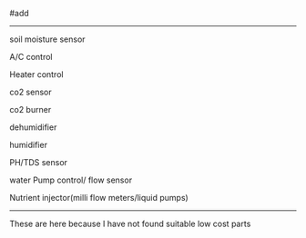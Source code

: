 #add
************************************************************************
soil moisture sensor

A/C control

Heater control

co2 sensor

co2 burner

dehumidifier

humidifier

PH/TDS sensor

water Pump control/ flow sensor

Nutrient injector(milli flow meters/liquid pumps)

************************************************************************
 
These are here because I have not found suitable low cost parts
